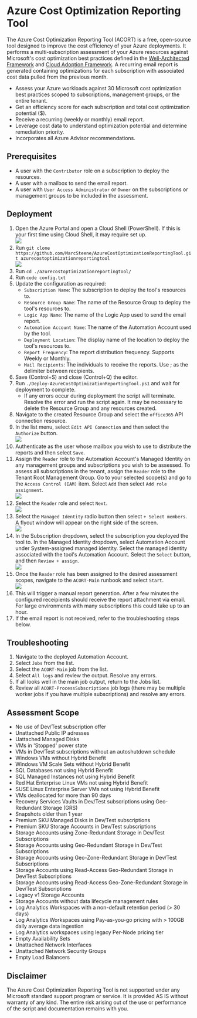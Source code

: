 # Azure Cost Optimization Reporting Tool
The Azure Cost Optimization Reporting Tool (ACORT) is a free, open-source tool designed to improve the cost efficiency of your Azure deployments. It performs a multi-subscription assessment of your Azure resources against Microsoft's cost optimization best practices defined in the [Well-Architected Framework](https://docs.microsoft.com/en-us/azure/architecture/framework/cost/) and [Cloud Adoption Framework](https://docs.microsoft.com/en-us/azure/cloud-adoption-framework/get-started/manage-costs). A recurring email report is generated containing optimizations for each subscription with associated cost data pulled from the previous month.

* Assess your Azure workloads against 30 Microsoft cost optimization best practices scoped to subscriptions, management groups, or the entire tenant.
* Get an efficiency score for each subscription and total cost optimization potential ($).
* Receive a recurring (weekly or monthly) email report.
* Leverage cost data to understand optimization potential and determine remediation priority.
* Incorporates all Azure Advisor recommendations.

## Prerequisites
* A user with the `Contributor` role on a subscription to deploy the resources.
* A user with a mailbox to send the email report.
* A user with `User Access Administrator` or `Owner` on the subscriptions or management groups to be included in the assessment.

## Deployment
1. Open the Azure Portal and open a Cloud Shell (PowerShell). If this is your first time using Cloud Shell, it may require set up.
<br>![](./docs/cloudShell.jpg)</br>
2. Run `git clone https://github.com/MarcSteene/AzureCostOptimizationReportingTool.git azurecostoptimizationreportingtool`
<br>![](.docs/gitClone.jpg)</br>
3. Run `cd ./azurecostoptimizationreportingtool/`
4. Run `code config.txt`
5. Update the configuration as required:
   - `Subscription Name`: The subscription to deploy the tool's resources to.
   - `Resource Group Name`: The name of the Resource Group to deploy the tool's resources to.
   - `Logic App Name`: The name of the Logic App used to send the email report.
   - `Automation Account Name`: The name of the Automation Account used by the tool.
   - `Deployment Location`: The display name of the location to deploy the tool's resources to.
   - `Report Frequency`: The report distribution frequency. Supports Weekly or Monthly.
   - `Mail Recipients`: The individuals to receive the reports. Use ; as the delimiter between recipients.
6. Save (Control+S) and close (Control+Q) the editor.
7. Run `./Deploy-AzureCostOptimizationReportingTool.ps1` and wait for deployment to complete.
   - If any errors occur during deployment the script will terminate. Resolve the error and run the script again. It may be necessary to delete the Resource Group and any resources created.
8. Navigate to the created Resource Group and select the `office365` API connection resource.
9. In the list menu, select `Edit API Connection` and then select the `Authorize` button.
<br>![](./docs/authorizeAPIConnection.jpg)</br>
10. Authenticate as the user whose mailbox you wish to use to distribute the reports and then select `Save`.
11. Assign the `Reader` role to the Automation Account's Managed Identity on any management groups and subscriptions you wish to be assessed. To assess all subscriptions in the tenant, assign the `Reader` role to the Tenant Root Management Group. Go to your selected scope(s) and go to the `Access Control (IAM)` item. Select `Add` then select `Add role assignment`.
<br>![](./docs/addRoleAssignment.jpg)</br>
12. Select the `Reader` role and select `Next`.
<br>![](./docs/readerRole.jpg)</br>
13. Select the `Managed Identity` radio button then select `+ Select members`. A flyout window will appear on the right side of the screen.
<br>![](./docs/managedIdentity.jpg)</br>
14. In the Subscription dropdown, select the subscription you deployed the tool to. In the Managed Identity dropdown, select Automation Account under System-assigned managed identity. Select the managed identity associated with the tool's Automation Account. Select the `Select` button, and then `Review + assign`.
<br>![](./docs/managedIdentity2.jpg)</br>
15. Once the `Reader` role has been assigned to the desired assessment scopes, navigate to the `ACORT-Main` runbook and select `Start`.
<br>![](./docs/startRunbook.jpg)</br>
16. This will trigger a manual report generation. After a few minutes the configured receipients should receive the report attachment via email. For large environments with many subscriptions this could take up to an hour.
17. If the email report is not received, refer to the troubleshooting steps below.

## Troubleshooting
1. Navigate to the deployed Automation Account.
2. Select `Jobs` from the list.
3. Select the `ACORT-Main` job from the list.
4. Select `All logs` and review the output. Resolve any errors.
5. If all looks well in the main job output, return to the Jobs list.
6. Review all `ACORT-ProcessSubscriptions` job logs (there may be multiple worker jobs if you have multiple subscriptions) and resolve any errors.

## Assessment Scope
* No use of Dev/Test subscription offer
* Unattached Public IP adresses
* Uattached Managed Disks
* VMs in 'Stopped' power state
* VMs in Dev/Test subscriptions without an autoshutdown schedule
* Windows VMs without Hybrid Benefit
* Windows VM Scale Sets without Hybrid Benefit
* SQL Databases not using Hybrid Benefit
* SQL Managed Instances not using Hybrid Benefit
* Red Hat Enterprise Linux VMs not using Hybrid Benefit
* SUSE Linux Enterprise Server VMs not using Hybrid Benefit
* VMs deallocated for more than 90 days
* Recovery Services Vaults in Dev/Test subscriptions using Geo-Redundant Storage (GRS)
* Snapshots older than 1 year
* Premium SKU Managed Disks in Dev/Test subscriptions
* Premium SKU Storage Accounts in Dev/Test subscriptions
* Storage Accounts using Zone-Redundant Storage in Dev/Test Subscriptions
* Storage Accounts using Geo-Redundant Storage in Dev/Test Subscriptions
* Storage Accounts using Geo-Zone-Redundant Storage in Dev/Test Subscriptions
* Storage Accounts using Read-Access Geo-Redundant Storage in Dev/Test Subscriptions
* Storage Accounts using Read-Access Geo-Zone-Redundant Storage in Dev/Test Subscriptions
* Legacy v1 Storage Accounts
* Storage Accounts without data lifecycle management rules
* Log Analytics Workspaces with a non-default retention period (> 30 days)
* Log Analytics Workspaces using Pay-as-you-go pricing with > 100GB daily average data ingestion
* Log Analytics workspaces using legacy Per-Node pricing tier
* Empty Availability Sets
* Unattached Network Interfaces
* Unattached Network Security Groups
* Empty Load Balancers

## Disclaimer
The Azure Cost Optimization Reporting Tool is not supported under any Microsoft standard support program or service. It is provided AS IS without warranty of any kind. The entire risk arising out of the use or performance of the script and documentation remains with you.
